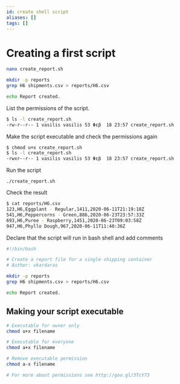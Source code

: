 ```yaml
---
id: create shell script
aliases: []
tags: []
---
```



# Creating a first script

```bash
nano create_report.sh
```

```bash
mkdir -p reports
grep H6 shipments.csv > reports/H6.csv

echo Report created.
```

List the permissions of the script.

```bash
$ ls -l create_report.sh
-rw-r--r-- 1 vasilis vasilis 53 Φεβ  18 23:57 create_report.sh
```

Make the script executable and check the permissions again

```bash
$ chmod u+x create_report.sh
$ ls -l create_report.sh
-rwxr--r-- 1 vasilis vasilis 53 Φεβ  18 23:57 create_report.sh
```

Run the script

```Shell
./create_report.sh
```

Check the result

```bash
$ cat reports/H6.csv
123,H6,Eggplant - Regular,1411,2020-06-11T21:19:18Z
541,H6,Peppercorns - Green,886,2020-06-23T23:57:33Z
693,H6,Puree - Raspberry,1451,2020-06-23T09:03:58Z
947,H6,Phyllo Dough,967,2020-06-11T11:40:36Z
```

Declare that the script will run in bash shell and add comments

```bash
#!/bin/bash

# Create a report file for a single shipping container
# Author: vkardaras

mkdir -p reports
grep H6 shipments.csv > reports/H6.csv

echo Report created.
```

## Making your script executable

```bash
# Executable for owner only
chmod u+x filename

# Executable for everyone
chmod a+x filename

# Remove executable permission
chmod a-x filename

# For more about permissions see http://goo.gl/3TcY73
```
